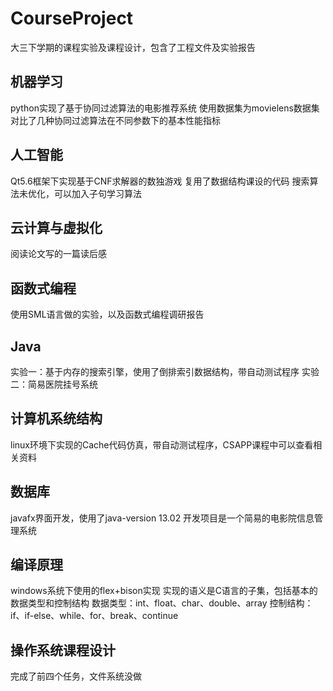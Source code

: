 # CourseProject
大三下学期的课程实验及课程设计，包含了工程文件及实验报告
## 机器学习
python实现了基于协同过滤算法的电影推荐系统
使用数据集为movielens数据集
对比了几种协同过滤算法在不同参数下的基本性能指标
## 人工智能
Qt5.6框架下实现基于CNF求解器的数独游戏
复用了数据结构课设的代码
搜索算法未优化，可以加入子句学习算法
## 云计算与虚拟化
阅读论文写的一篇读后感
## 函数式编程
使用SML语言做的实验，以及函数式编程调研报告
## Java
实验一：基于内存的搜索引擎，使用了倒排索引数据结构，带自动测试程序
实验二：简易医院挂号系统
## 计算机系统结构
linux环境下实现的Cache代码仿真，带自动测试程序，CSAPP课程中可以查看相关资料
## 数据库
javafx界面开发，使用了java-version 13.02
开发项目是一个简易的电影院信息管理系统
## 编译原理
windows系统下使用的flex+bison实现
实现的语义是C语言的子集，包括基本的数据类型和控制结构
数据类型：int、float、char、double、array
控制结构：if、if-else、while、for、break、continue
## 操作系统课程设计
完成了前四个任务，文件系统没做

